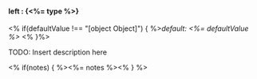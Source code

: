 #### **left** : {<%= type %>}

<% if(defaultValue !== "[object Object]") { %>*default: <%= defaultValue %>* <% }%>

TODO: Insert description here

<% if(notes) { %><%= notes %><% } %>

